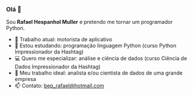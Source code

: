 ### Olá 👋

Sou **Rafael Hespanhol Muller** e pretendo me tornar um programador Python.

- :red_car: Trabalho atual: motorista de aplicativo
- :memo: Estou estudando: programação linguagem Python (curso Python Impressionador da Hashtag)
- :computer: Quero me especializar: análise e ciência de dados (curso Ciência de Dados Impressionador da Hashtag)
- 🤔 Meu trabalho ideal: analista e/ou cientista de dados de uma grande empresa
- 📫 Contato: bep_rafael@hotmail.com

